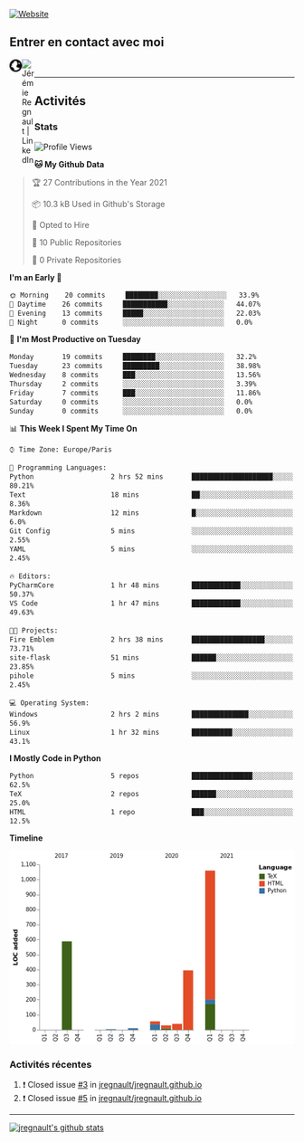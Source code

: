 [![Website](https://img.shields.io/website?logo=globe&label=jregnault.github.io&style=for-the-badge&url=https://jregnault.github.io)](https://jregnault.github.io)

## Entrer en contact avec moi

[<img align="left" alt="codeSTACKr.com" width="22px" src="https://raw.githubusercontent.com/iconic/open-iconic/master/svg/globe.svg" />][website]
[<img align="left" alt="Jérémie Regnault | LinkedIn" width="22px" src="https://cdn.jsdelivr.net/npm/simple-icons@v3/icons/linkedin.svg" />][linkedin]

<br />

---

## Activités

### Stats
<!--START_SECTION:waka-->
![Profile Views](http://img.shields.io/badge/Profile%20Views-0-blue)

**🐱 My Github Data** 

> 🏆 27 Contributions in the Year 2021
 > 
> 📦 10.3 kB Used in Github's Storage 
 > 
> 💼 Opted to Hire
 > 
> 📜 10 Public Repositories 
 > 
> 🔑 0 Private Repositories  
 > 
**I'm an Early 🐤** 

```text
🌞 Morning    20 commits     ████████░░░░░░░░░░░░░░░░░   33.9% 
🌆 Daytime    26 commits     ███████████░░░░░░░░░░░░░░   44.07% 
🌃 Evening    13 commits     █████░░░░░░░░░░░░░░░░░░░░   22.03% 
🌙 Night      0 commits      ░░░░░░░░░░░░░░░░░░░░░░░░░   0.0%

```
📅 **I'm Most Productive on Tuesday** 

```text
Monday       19 commits     ████████░░░░░░░░░░░░░░░░░   32.2% 
Tuesday      23 commits     █████████░░░░░░░░░░░░░░░░   38.98% 
Wednesday    8 commits      ███░░░░░░░░░░░░░░░░░░░░░░   13.56% 
Thursday     2 commits      ░░░░░░░░░░░░░░░░░░░░░░░░░   3.39% 
Friday       7 commits      ███░░░░░░░░░░░░░░░░░░░░░░   11.86% 
Saturday     0 commits      ░░░░░░░░░░░░░░░░░░░░░░░░░   0.0% 
Sunday       0 commits      ░░░░░░░░░░░░░░░░░░░░░░░░░   0.0%

```


📊 **This Week I Spent My Time On** 

```text
⌚︎ Time Zone: Europe/Paris

💬 Programming Languages: 
Python                   2 hrs 52 mins       ████████████████████░░░░░   80.21% 
Text                     18 mins             ██░░░░░░░░░░░░░░░░░░░░░░░   8.36% 
Markdown                 12 mins             █░░░░░░░░░░░░░░░░░░░░░░░░   6.0% 
Git Config               5 mins              ░░░░░░░░░░░░░░░░░░░░░░░░░   2.55% 
YAML                     5 mins              ░░░░░░░░░░░░░░░░░░░░░░░░░   2.45%

🔥 Editors: 
PyCharmCore              1 hr 48 mins        ████████████░░░░░░░░░░░░░   50.37% 
VS Code                  1 hr 47 mins        ████████████░░░░░░░░░░░░░   49.63%

🐱‍💻 Projects: 
Fire Emblem              2 hrs 38 mins       ██████████████████░░░░░░░   73.71% 
site-flask               51 mins             ██████░░░░░░░░░░░░░░░░░░░   23.85% 
pihole                   5 mins              ░░░░░░░░░░░░░░░░░░░░░░░░░   2.45%

💻 Operating System: 
Windows                  2 hrs 2 mins        ██████████████░░░░░░░░░░░   56.9% 
Linux                    1 hr 32 mins        ██████████░░░░░░░░░░░░░░░   43.1%

```

**I Mostly Code in Python** 

```text
Python                   5 repos             ███████████████░░░░░░░░░░   62.5% 
TeX                      2 repos             ██████░░░░░░░░░░░░░░░░░░░   25.0% 
HTML                     1 repo              ███░░░░░░░░░░░░░░░░░░░░░░   12.5%

```


**Timeline**

![Chart not found](https://raw.githubusercontent.com/jregnault/jregnault/master/charts/bar_graph.png) 


<!--END_SECTION:waka-->

### Activités récentes
<!--START_SECTION:activity-->
1. ❗️ Closed issue [#3](https://github.com/jregnault/jregnault.github.io/issues/3) in [jregnault/jregnault.github.io](https://github.com/jregnault/jregnault.github.io)
2. ❗️ Closed issue [#5](https://github.com/jregnault/jregnault.github.io/issues/5) in [jregnault/jregnault.github.io](https://github.com/jregnault/jregnault.github.io)
<!--END_SECTION:activity-->

---

[![jregnault's github stats](https://github-readme-stats.jregnault.vercel.app/api?username=jregnault&show_icons=true)](https://github.com/jregnault/github-readme-stats)

[website]: jregnault.github.io
[linkedin]: https://www.linkedin.com/in/j%C3%A9r%C3%A9mie-regnault-4a30b2138/
